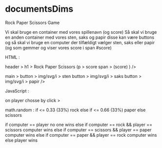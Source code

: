 # documentsDims

Rock Paper Scissors Game 

Vi skal bruge en container med vores spillenavn (og score)
Så skal vi bruge en anden container med vores sten, saks og papir disse kan være buttons 
og så skal vi bruge en computer der tilfældigt vælger sten, saks eller papir (og som gemmer og viser vores score i span #score)


HTML :

header >
    h1 > Rock Paper Scissors
    (p > score 
        span > (score)
    )
/>

main > 
    button >
        img/svg/i > sten
    button > 
        img/svg/i > saks
    button >
        img/svg/i > papir
/>

JavaScript :

on player chosse by click > 

math.random : 
 if <= 0.33 (33%)
    rock
 else if <= 0.66 (33%)
    paper
 else 
    scissors


if computer == player 
    no one wins
else if computer == rock && player == scissors
    computer wins
else if computer == scissors && player == paper
    computer wins
else if computer == paper && player == rock
    computer wins
else 
    player wins